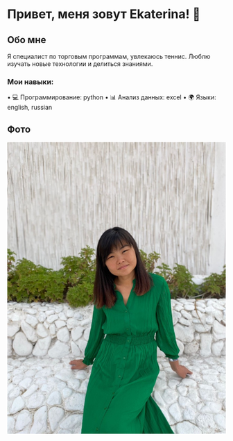 # Привет, меня зовут Ekaterina! 👋

## Обо мне
Я специалист по торговым программам, увлекаюсь теннис. Люблю изучать новые технологии и делиться знаниями.  

### Мои навыки:
•⁠  ⁠💻 Программирование: python
•⁠  ⁠📊 Анализ данных: excel
•⁠  ⁠🌍 Языки: english, russian


## Фото
![Моё фото](foto.jpeg)  